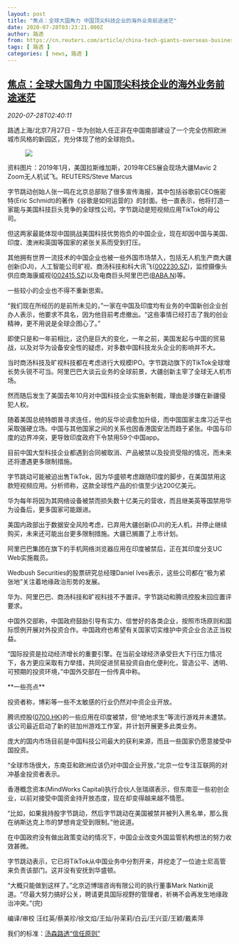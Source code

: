 ```yaml
---
layout: post
title: "焦点：全球大国角力 中国顶尖科技企业的海外业务前途迷茫"
date: 2020-07-28T03:23:21.000Z
author: 路透
from: https://cn.reuters.com/article/china-tech-giants-overseas-business-0728-idCNKCS24T09U
tags: [ 路透 ]
categories: [ news, 路透 ]
---
```

<!--1595906601000-->
[焦点：全球大国角力 中国顶尖科技企业的海外业务前途迷茫](https://cn.reuters.com/article/china-tech-giants-overseas-business-0728-idCNKCS24T09U)
------

<div>
<div><i>2020-07-28T02:40:11</i></div><div class="StandardArticleBody_body"><p>路透上海/北京7月27日 - 华为创始人任正非在中国南部建设了一个完全仿照欧洲城市风格的新园区，充分体现了他的全球抱负。 </p><div class="PrimaryAsset_container"><div class="Image_container" tabindex="-1"><figure class="Image_zoom" style="padding-bottom:"><div class="LazyImage_container LazyImage_dark" style="background-image:none"><img src="//s4.reutersmedia.net/resources/r/?m=02&amp;d=20200728&amp;t=2&amp;i=1527343906&amp;r=LYNXNPEG6R05T&amp;w=600" aria-label="资料图片：2019年1月，美国拉斯维加斯，2019年CES展会现场大疆Mavic 2 Zoom无人机试飞。REUTERS/Steve Marcus"/><div class="LazyImage_image LazyImage_fallback" style="background-image:url(//s4.reutersmedia.net/resources/r/?m=02&amp;d=20200728&amp;t=2&amp;i=1527343906&amp;r=LYNXNPEG6R05T&amp;w=600);background-position:center center;background-color:inherit"></div></div><div class="Image_expand-button" aria-label="Expand Image Slideshow" role="button" tabindex="0"></div></figure><figcaption><div class="Image_caption"><span>资料图片：2019年1月，美国拉斯维加斯，2019年CES展会现场大疆Mavic 2 Zoom无人机试飞。REUTERS/Steve Marcus</span></div></figcaption></div></div><p>字节跳动创始人张一鸣在北京总部贴了很多宣传海报，其中包括谷歌前CEO施密特(Eric Schmidt)的著作《谷歌是如何运营的》的封面。他一直表示，他将打造一家能与美国科技巨头竞争的全球性公司。字节跳动是短视频应用TikTok的母公司。 </p><p>但这两家最能体现中国挑战美国科技优势抱负的中国企业，现在却因中国与美国、印度、澳洲和英国等国家的紧张关系而受到打压。 </p><p>其他拥有世界一流技术的中国企业也被一些外国市场禁入，包括无人机生产商大疆创新(DJI)，人工智能公司旷视、商汤科技和科大讯飞(<span id="symbol_002230.SZ_0"><a href="//www.reuters.com/companies/002230.SZ">002230.SZ</a></span>)，监控摄像头供应商海康威视(<span id="symbol_002415.SZ_1"><a href="//www.reuters.com/companies/002415.SZ">002415.SZ</a></span>)以及电商巨头阿里巴巴(<span id="symbol_BABA.N_2"><a href="//www.reuters.com/companies/BABA.N">BABA.N</a></span>)等。     </p><p>一些较小的企业也不得不重新思索。 </p><p>“我们现在所经历的是前所未见的，”一家在中国及印度均有业务的中国新创企业创办人表示，他要求不具名，因为他目前考虑撤出。“这些事情已经打击了我的创业精神，更不用说是全球企图心了。” </p><p>即使只是和一年前相比，这仍是巨大的变化，一年之前，美国发起与中国的贸易战，以及对华为设备安全性的疑虑，对多数中国科技龙头企业的影响并不大。 </p><p>当时商汤科技及旷视科技都在考虑进行大规模IPO。字节跳动旗下的TikTok全球增长势头锐不可当。阿里巴巴大谈云业务的全球前景，大疆创新主宰了全球无人机市场。 </p><p>然而随后发生了美国去年10月对中国科技企业实施新制裁，理由是涉嫌在新疆侵犯人权。 </p><p>随着美国总统特朗普寻求连任，他的反华论调愈加升级，而中国国家主席习近平也采取强硬立场。中国与其他国家之间的关系也因香港国安法而趋于紧张。中国与印度的边界冲突，更导致印度政府下令禁用59个中国app。     </p><p>目前中国大型科技企业都遇到合同被取消、产品被禁以及投资受阻的情况，而未来还将遭遇更多限制措施。 </p><p>字节跳动可能被迫出售TikTok，因为华盛顿考虑跟随印度的脚步，在美国禁用这款短视频应用。分析师称，这款全球性产品的价值至少达200亿美元。 </p><p>华为每年将因为其网络设备被禁而损失数十亿美元的营收，而且继美英等国禁用华为设备后，更多国家可能跟进。 </p><p>美国内政部出于数据安全风险考虑，已弃用大疆创新(DJI)的无人机，并停止继续购买，未来还可能出台更多限制措施。大疆已搁置了上市计划。 </p><p>阿里巴巴集团在旗下的手机网络浏览器应用在印度被禁后，正在其印度分支UC Web实施裁员。 </p><p>Wedbush Securities的股票研究总经理Daniel Ives表示，这些公司都在“极为紧张地”关注着地缘政治形势的发展。 </p><p>华为、阿里巴巴、商汤科技和旷视科技不予置评。字节跳动和腾讯控股未回应置评要求。 </p><p>中国外交部称，中国政府鼓励引导有实力、信誉好的各类企业，按照市场原则和国际惯例开展对外投资合作。中国政府也希望有关国家切实维护中资企业合法正当权益。 </p><p>“国际投资是拉动经济增长的重要引擎。在当前全球经济承受巨大下行压力情况下，各方更应采取有力举措，共同促进贸易投资自由化便利化，营造公平、透明、可预期的投资环境，”中国外交部在一份传真中称。 </p><p>**一些亮点** </p><p>投资者称，博彩等一些不太敏感的行业仍然对中资企业开放。 </p><p>腾讯控股(<span id="symbol_0700.HK_3"><a href="//www.reuters.com/companies/0700.HK">0700.HK</a></span>)的一些应用在印度被禁，但“绝地求生”等流行游戏并未遭禁。该公司最近启动了新的驻加州游戏工作室，并计划开展更多此类业务。 </p><p>庞大的国内市场目前是中国科技公司最大的获利来源，而且一些国家仍愿意接受中国投资。     </p><p>“全球市场很大，东南亚和欧洲应该仍对中国企业开放，”北京一位专注互联网的对冲基金投资者表示。 </p><p>香港概念资本(MindWorks Capital)执行合伙人张瑞祺表示，但东南亚一些初创企业，以前对接受中国资金持开放态度，现在却变得越来越不情愿。 </p><p>“比如，如果我持股字节跳动，然后字节跳动在美国被禁并被列入黑名单，那么我在纳斯达克上市的梦想肯定受到限制。”他说道。 </p><p>在中国政府没有做出政策变动的情况下，中国企业改变外国监管机构想法的努力收效甚微。 </p><p>字节跳动表示，它已将TikTok从中国业务中分割开来，并挖走了一位迪士尼高管来负责该部门。这并没有安抚到华盛顿。 </p><p>“大概只能做到这样了。”北京迈博瑞咨询有限公司的执行董事Mark Natkin说道。“尽最大努力搞好公关，聘请更具国际视野的管理者，祈祷不会再发生地缘政治冲突。”(完) </p><div class="Attribution_container"><div class="Attribution_attribution"><p class="Attribution_content">编译/审校 汪红英/蔡美珍/徐文焰/王灿/孙茉莉/白云/王兴亚/王颖/戴素萍 </p></div></div><div class="StandardArticleBody_trustBadgeContainer"><span class="StandardArticleBody_trustBadgeTitle">我们的标准：</span><span class="trustBadgeUrl"><a href="https://www.thomsonreuters.cn/content/dam/openweb/documents/pdf/china/brochures/about-us-1.pdf">汤森路透“信任原则”</a></span></div></div>
</div>
